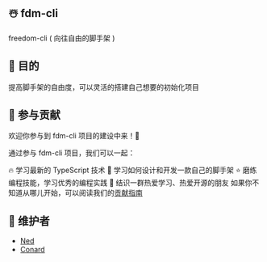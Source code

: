 ## ☃️ fdm-cli
freedom-cli ( 向往自由的脚手架 )

## 📜 目的
提高脚手架的自由度，可以灵活的搭建自己想要的初始化项目

## 🤝 参与贡献
欢迎你参与到 fdm-cli 项目的建设中来！🎉

通过参与 fdm-cli 项目，我们可以一起：

🔥 学习最新的 TypeScript 技术
🎁 学习如何设计和开发一款自己的脚手架
⭐ 磨练编程技能，学习优秀的编程实践
🎊 结识一群热爱学习、热爱开源的朋友
如果你不知道从哪儿开始，可以阅读我们的[贡献指南](https://github.com/wangenze267/fdm-cli/blob/dev/Contributor.md)

## 🌠 维护者
- [Ned](https://github.com/wangenze267)
- [Conard](https://github.com/Conard-Ferenc)
